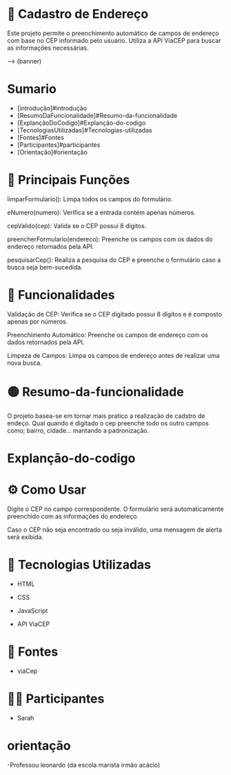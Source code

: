 # 📍 Cadastro de Endereço

Este projeto permite o preenchimento automático de campos de endereço com base no CEP informado pelo usuário. Utiliza a API ViaCEP para buscar as informações necessárias.

--> (banner)

# Sumario

* [introdução]#introdução
* [ResumoDaFuncionalidade]#Resumo-da-funcionalidade
* [ExplançãoDoCodigo]#Explanção-do-codigo
* [TecnologiasUtilizadas]#Tecnologias-utilizadas
* [Fontes]#Fontes
* [Participantes]#participantes
* [Orientação]#orientação

# 💎 Principais Funções

limparFormulario(): Limpa todos os campos do formulário.

eNumero(numero): Verifica se a entrada contém apenas números.

cepValido(cep): Valida se o CEP possui 8 dígitos.

preencherFormulario(endereco): Preenche os campos com os dados do endereço retornados pela API.

pesquisarCep(): Realiza a pesquisa do CEP e preenche o formulário caso a busca seja bem-sucedida.

# 🚀 Funcionalidades

Validação de CEP: Verifica se o CEP digitado possui 8 dígitos e é composto apenas por números.

Preenchimento Automático: Preenche os campos de endereço com os dados retornados pela API.

Limpeza de Campos: Limpa os campos de endereço antes de realizar uma nova busca.

# 🟡 Resumo-da-funcionalidade

O projeto basea-se em tornar mais pratico a realização de cadstro de endeço. Qual quando é digitado o cep preenche todo os outro campos como; bairro, cidade... mantando a padronização.

# Explanção-do-codigo

# ⚙️ Como Usar

Digite o CEP no campo correspondente.
O formulário será automaticamente preenchido com as informações do endereço.

Caso o CEP não seja encontrado ou seja inválido, uma mensagem de alerta será exibida.

# 🧮 Tecnologias Utilizadas

- HTML

- CSS

- JavaScript

- API ViaCEP

# 📝 Fontes

- viaCep

# 👧🏻 Participantes

- Sarah

# orientação

-Professou leonardo (da escola marista irmão acácio)


